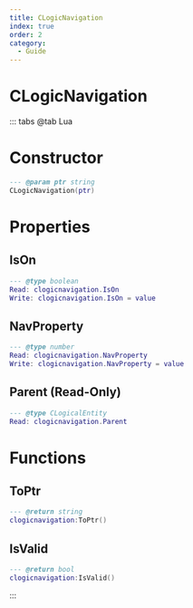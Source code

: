 ```yaml
---
title: CLogicNavigation
index: true
order: 2
category:
  - Guide
---
```


# CLogicNavigation

::: tabs
@tab Lua
# Constructor
```lua
--- @param ptr string
CLogicNavigation(ptr)
```
# Properties
## IsOn 
```lua
--- @type boolean
Read: clogicnavigation.IsOn
Write: clogicnavigation.IsOn = value
```
## NavProperty 
```lua
--- @type number
Read: clogicnavigation.NavProperty
Write: clogicnavigation.NavProperty = value
```
## Parent (Read-Only)
```lua
--- @type CLogicalEntity
Read: clogicnavigation.Parent
```
# Functions
## ToPtr
```lua
--- @return string
clogicnavigation:ToPtr()
```
## IsValid
```lua
--- @return bool
clogicnavigation:IsValid()
```

:::